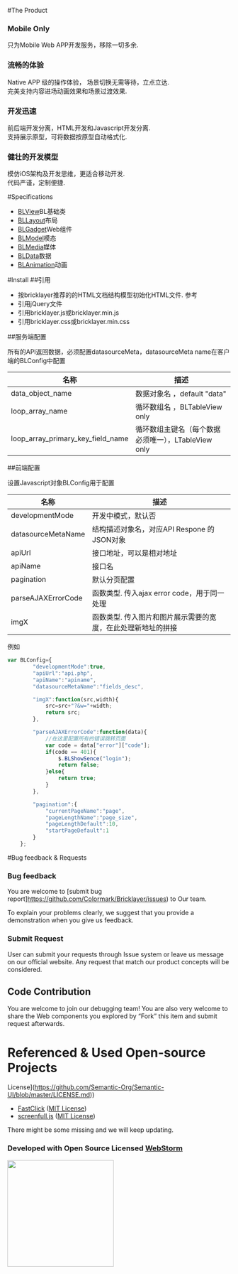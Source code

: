 #The Product

### Mobile Only

只为Mobile Web APP开发服务，移除一切多余.


### 流畅的体验

Native APP 级的操作体验， 场景切换无需等待，立点立达.  
完美支持内容进场动画效果和场景过渡效果.


### 开发迅速

前后端开发分离，HTML开发和Javascript开发分离.  
支持展示原型，可将数据按原型自动格式化.  


### 健壮的开发模型

模仿iOS架构及开发思维，更适合移动开发.  
代码严谨，定制便捷.  



#Specifications  

* [BLView](https://github.com/Colormark/Bricklayer/blob/master/BLView.md "Document")BL基础类 
* [BLLayout](https://github.com/Colormark/Bricklayer/blob/master/BLLayout.md "Document")布局  
* [BLGadget](https://github.com/Colormark/Bricklayer/blob/master/BLGadget.md "Document")Web组件
* [BLModel](https://github.com/Colormark/Bricklayer/blob/master/BLModel.md "Document")模态  
* [BLMedia](https://github.com/Colormark/Bricklayer/blob/master/BLMedia.md "Document")媒体  
* [BLData](https://github.com/Colormark/Bricklayer/blob/master/BLData.md "Document")数据  
* [BLAnimation](https://github.com/Colormark/Bricklayer/blob/master/BLAnimation.md "Document")动画    
	
#Install
##引用

* 按bricklayer推荐的的HTML文档结构模型初始化HTML文件. 参考
* 引用jQuery文件
* 引用bricklayer.js或bricklayer.min.js
* 引用bricklayer.css或bricklayer.min.css

##服务端配置

所有的API返回数据，必须配置datasourceMeta，datasourceMeta name在客户端的BLConfig中配置

名称  | 描述
------------- | -------------
data_object_name                     | 数据对象名 ，default "data"
loop_array_name                      | 循环数组名  ，BLTableView only
loop_array_primary_key_field_name    | 循环数组主键名（每个数据必须唯一），LTableView only
  

##前端配置

设置Javascript对象BLConfig用于配置  

名称  | 描述
------------- | -------------
developmentMode       | 开发中模式，默认否
datasourceMetaName    | 结构描述对象名，对应API Respone 的JSON对象
apiUrl                | 接口地址，可以是相对地址
apiName               | 接口名
pagination            | 默认分页配置
parseAJAXErrorCode    | 函数类型. 传入ajax error code，用于同一处理
imgX                  | 函数类型. 传入图片和图片展示需要的宽度，在此处理新地址的拼接


例如
```javascript
var BLConfig={
		"developmentMode":true,
		"apiUrl":"api.php",
		"apiName":"apiname",
		"datasourceMetaName":"fields_desc",

		"imgX":function(src,width){
			src=src+"?&w="+width;
			return src;
		},

		"parseAJAXErrorCode":function(data){
			//在这里配置所有的错误跳转页面
			var code = data["error"]["code"];
			if(code == 401){
				$.BLShowSence("login");
				return false;
			}else{
				return true;
			}
		},

		"pagination":{
			"currentPageName":"page",
			"pageLengthName":"page_size",
			"pageLengthDefault":10,
			"startPageDefault":1
		}
	};

```

#Bug feedback & Requests

### Bug feedback

You are welcome to [submit bug report]https://github.com/Colormark/Bricklayer/issues) to Our team.

To explain your problems clearly, we suggest that you provide a demonstration when you give us feedback.

### Submit Request

User can submit your requests through Issue system or leave us message on our official website. Any request that match our product concepts will be considered.


## Code Contribution

You are welcome to join our debugging team! You are also very welcome to share the Web components you explored by “Fork” this item and submit request afterwards.

# Referenced & Used Open-source Projects
License](https://github.com/Semantic-Org/Semantic-UI/blob/master/LICENSE.md))
* [FastClick](https://github.com/ftlabs/fastclick) ([MIT
License](https://github.com/ftlabs/fastclick/blob/master/LICENSE))
* [screenfull.js](https://github.com/sindresorhus/screenfull.js) ([MIT
License](https://github.com/sindresorhus/screenfull.js/blob/gh-pages/license))

There might be some missing and we will keep updating.

### Developed with Open Source Licensed [WebStorm](http://www.jetbrains.com/webstorm/)

<a href="http://www.jetbrains.com/webstorm/" target="_blank">
<img src="http://ww1.sinaimg.cn/large/005yyi5Jjw1elpp6svs2eg30k004i3ye.gif" width="240" />
</a>

